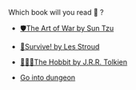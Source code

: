 Which book will you read 📖 ?

-  [🛡The Art of War by Sun Tzu](1-1BA.md)

-  [🧭Survive! by Les Stroud](1-1BB.md)

-  [🧙🏿‍♂️The Hobbit by J.R.R. Tolkien](1-1BC.md)

-  [Go into dungeon](../1/2.md)
